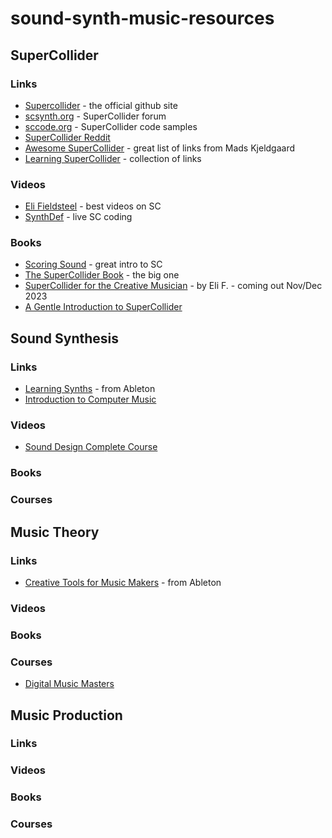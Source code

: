 # sound-synth-music-resources

## SuperCollider
### Links
- [Supercollider](https://supercollider.github.io/) - the official github site
- [scsynth.org](https://scsynth.org/) - SuperCollider forum
- [sccode.org](https://sccode.org/) - SuperCollider code samples
- [SuperCollider Reddit](https://www.reddit.com/r/supercollider/)
- [Awesome SuperCollider](https://github.com/madskjeldgaard/awesome-supercollider) - great list of links from Mads Kjeldgaard
- [Learning SuperCollider](https://reginaldbain.com/vc/musc540/pub/learning/sc3.html) - collection of links
### Videos
- [Eli Fieldsteel](https://www.youtube.com/@elifieldsteel) - best videos on SC
- [SynthDef](https://www.youtube.com/@synth_def) - live SC coding
### Books
- [Scoring Sound](https://leanpub.com/ScoringSound) - great intro to SC
- [The SuperCollider Book](https://mitpress.mit.edu/9780262232692/the-supercollider-book/) - the big one
- [SuperCollider for the Creative Musician](https://www.amazon.com/gp/product/019761700X/ref=ppx_yo_dt_b_asin_title_o00_s00) - by Eli F. - coming out Nov/Dec 2023
- [A Gentle Introduction to SuperCollider](https://www.authorea.com/users/8686/articles/8761-a-gentle-introduction-to-supercollider)

## Sound Synthesis
### Links
- [Learning Synths](https://learningsynths.ableton.com/) - from Ableton
- [Introduction to Computer Music](https://cmtext.indiana.edu/index.php)
### Videos
- [Sound Design Complete Course](https://www.youtube.com/watch?v=jWorjBDcty4)
### Books
### Courses

## Music Theory
### Links
- [Creative Tools for Music Makers](https://www.ableton.com/en/live/learn-live/) - from Ableton
### Videos
### Books
### Courses
- [Digital Music Masters](https://www.digitalmusicmasters.com/enrollments)

## Music Production
### Links
### Videos
### Books
### Courses
